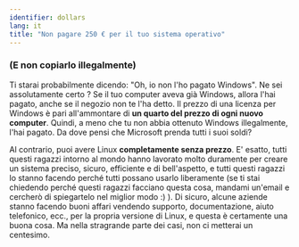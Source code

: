 ```yaml
---
identifier: dollars
lang: it
title: "Non pagare 250 € per il tuo sistema operativo"
---
```


<h3>(E non copiarlo illegalmente)</h3>

Ti starai probabilmente dicendo: "Oh, io non l'ho pagato Windows". Ne sei assolutamente certo 
? Se il tuo computer aveva già Windows, allora l'hai pagato, anche se il negozio non te l'ha detto. 
Il prezzo di una licenza per Windows è pari all'ammontare di <b>un quarto del prezzo di ogni nuovo 
computer</b>. Quindi, a meno che tu non abbia ottenuto Windows illegalmente, l'hai pagato. Da dove 
pensi che Microsoft prenda tutti i suoi soldi?

Al contrario, puoi avere Linux <b>completamente senza prezzo</b>. E' esatto, tutti questi 
ragazzi intorno al mondo hanno lavorato molto duramente per creare un sistema preciso, sicuro, 
efficiente e di bell'aspetto, e tutti questi ragazzi lo stanno facendo perché tutti possano 
usarlo liberamente (se ti stai chiedendo perché questi ragazzi facciano questa cosa, mandami 
un'email e cercherò di spiegartelo nel miglior modo :) ). Di sicuro, alcune aziende stanno 
facendo buoni affari vendendo supporto, documentazione, aiuto telefonico, ecc., per la propria 
versione di Linux, e questa è certamente una buona cosa. Ma nella stragrande parte dei casi, non
ci metterai un centesimo.




